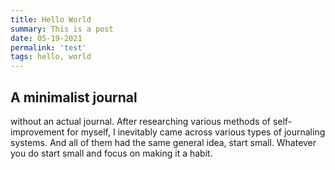 ```yaml
---
title: Hello World
summary: This is a post
date: 05-19-2021
permalink: 'test'
tags: hello, world
---
```


## A minimalist journal

without an actual journal. After researching various methods of self-improvement for myself, I inevitably came across various types of journaling systems. And all of them had the same general idea, start small. Whatever you do start small and focus on making it a habit.